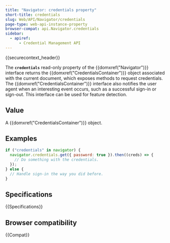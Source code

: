 ```yaml
---
title: "Navigator: credentials property"
short-title: credentials
slug: Web/API/Navigator/credentials
page-type: web-api-instance-property
browser-compat: api.Navigator.credentials
sidebar:
  - apiref:
      - Credential Management API
---
```


{{securecontext_header}}

The **`credentials`** read-only property of the {{domxref("Navigator")}} interface returns the {{domxref("CredentialsContainer")}} object associated with the current document, which exposes methods to request credentials. The {{domxref("CredentialsContainer")}} interface also notifies the user agent when an interesting event occurs, such as a successful sign-in or sign-out. This interface can be used for feature detection.

## Value

A {{domxref("CredentialsContainer")}} object.

## Examples

```js
if ("credentials" in navigator) {
  navigator.credentials.get({ password: true }).then((creds) => {
    // Do something with the credentials.
  });
} else {
  // Handle sign-in the way you did before.
}
```

## Specifications

{{Specifications}}

## Browser compatibility

{{Compat}}
